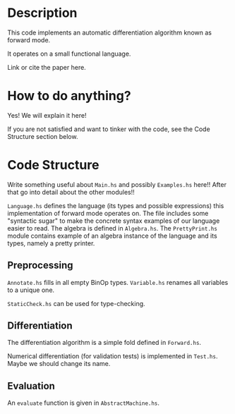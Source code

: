 # Description
This code implements an automatic differentiation algorithm known as forward mode.

It operates on a small functional language.

Link or cite the paper here. 

# How to do anything?
Yes! We will explain it here!

If you are not satisfied and want to tinker with the code, see the Code Structure section below.

# Code Structure
Write something useful about `Main.hs` and possibly `Examples.hs` here!! 
After that go into detail about the other modules!!

`Language.hs` defines the language (its types and possible expressions) this implementation of forward mode operates on. The file includes some "syntactic sugar" to make the concrete syntax examples of our language easier to read. The algebra is defined in `Algebra.hs`. The `PrettyPrint.hs` module contains example of an algebra instance of the language and its types, namely a pretty printer.

## Preprocessing
`Annotate.hs` fills in all empty BinOp types.
`Variable.hs` renames all variables to a unique one. 

`StaticCheck.hs` can be used for type-checking.

## Differentiation
The differentiation algorithm is a simple fold defined in `Forward.hs`.

Numerical differentiation (for validation tests) is implemented in `Test.hs`. Maybe we should change its name. 

## Evaluation
An `evaluate` function is given in `AbstractMachine.hs`.



